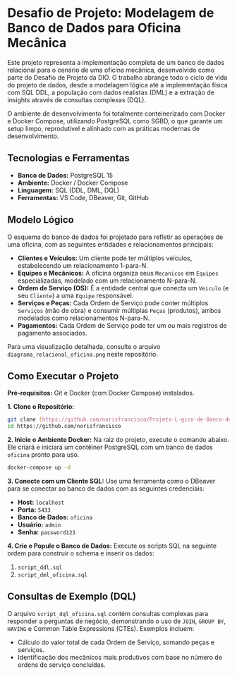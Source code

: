 # Desafio de Projeto: Modelagem de Banco de Dados para Oficina Mecânica

Este projeto representa a implementação completa de um banco de dados relacional para o cenário de uma oficina mecânica, desenvolvido como parte do Desafio de Projeto da DIO. O trabalho abrange todo o ciclo de vida do projeto de dados, desde a modelagem lógica até a implementação física com SQL DDL, a população com dados realistas (DML) e a extração de insights através de consultas complexas (DQL).

O ambiente de desenvolvimento foi totalmente conteinerizado com Docker e Docker Compose, utilizando PostgreSQL como SGBD, o que garante um setup limpo, reprodutível e alinhado com as práticas modernas de desenvolvimento.

## Tecnologias e Ferramentas
* **Banco de Dados:** PostgreSQL 15
* **Ambiente:** Docker / Docker Compose
* **Linguagem:** SQL (DDL, DML, DQL)
* **Ferramentas:** VS Code, DBeaver, Git, GitHub

## Modelo Lógico

O esquema do banco de dados foi projetado para refletir as operações de uma oficina, com as seguintes entidades e relacionamentos principais:

* **Clientes e Veículos:** Um cliente pode ter múltiplos veículos, estabelecendo um relacionamento 1-para-N.
* **Equipes e Mecânicos:** A oficina organiza seus `Mecanicos` em `Equipes` especializadas, modelado com um relacionamento N-para-N.
* **Ordem de Serviço (OS):** É a entidade central que conecta um `Veiculo` (e seu `Cliente`) a uma `Equipe` responsável.
* **Serviços e Peças:** Cada Ordem de Serviço pode conter múltiplos `Serviços` (mão de obra) e consumir múltiplas `Peças` (produtos), ambos modelados como relacionamentos N-para-N.
* **Pagamentos:** Cada Ordem de Serviço pode ter um ou mais registros de pagamento associados.

Para uma visualização detalhada, consulte o arquivo `diagrama_relacional_oficina.png` neste repositório.

## Como Executar o Projeto

**Pré-requisitos:** Git e Docker (com Docker Compose) instalados.

**1. Clone o Repositório:**
```bash
git clone [https://github.com/norisfrancisco/Projeto-L-gico-de-Banco-de-Dados-do-Zero]
cd https://github.com/norisfrancisco
```

**2. Inicie o Ambiente Docker:**
Na raiz do projeto, execute o comando abaixo. Ele criará e iniciará um contêiner PostgreSQL com um banco de dados `oficina` pronto para uso.
```bash
docker-compose up -d
```

**3. Conecte com um Cliente SQL:**
Use uma ferramenta como o DBeaver para se conectar ao banco de dados com as seguintes credenciais:
- **Host:** `localhost`
- **Porta:** `5433`
- **Banco de Dados:** `oficina`
- **Usuário:** `admin`
- **Senha:** `password123`

**4. Crie e Popule o Banco de Dados:**
Execute os scripts SQL na seguinte ordem para construir o schema e inserir os dados:
1.  `script_ddl.sql`
2.  `script_dml_oficina.sql`

## Consultas de Exemplo (DQL)

O arquivo `script_dql_oficina.sql` contém consultas complexas para responder a perguntas de negócio, demonstrando o uso de `JOIN`, `GROUP BY`, `HAVING` e Common Table Expressions (CTEs). Exemplos incluem:
* Cálculo do valor total de cada Ordem de Serviço, somando peças e serviços.
* Identificação dos mecânicos mais produtivos com base no número de ordens de serviço concluídas.
